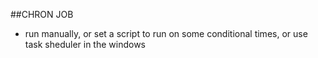 ##CHRON JOB
- run manually, or set  a script to run on some conditional times, or use task sheduler in the windows